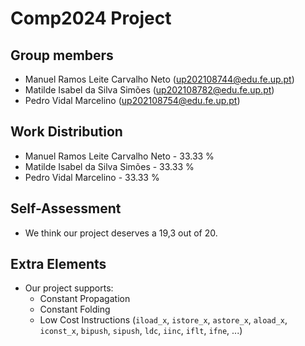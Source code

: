 # Comp2024 Project

## Group members

- Manuel Ramos Leite Carvalho Neto (up202108744@edu.fe.up.pt)
- Matilde Isabel da Silva Simões (up202108782@edu.fe.up.pt)
- Pedro Vidal Marcelino (up202108754@edu.fe.up.pt)

## Work Distribution

- Manuel Ramos Leite Carvalho Neto - 33.33 %
- Matilde Isabel da Silva Simões - 33.33 %
- Pedro Vidal Marcelino - 33.33 %

## Self-Assessment

- We think our project deserves a 19,3 out of 20.

## Extra Elements

- Our project supports:
    - Constant Propagation
    - Constant Folding
    - Low Cost Instructions (`iload_x`, `istore_x`, `astore_x`, `aload_x`, `iconst_x`, `bipush`, `sipush`, `ldc`, `iinc`, `iflt`, `ifne`, ...)
